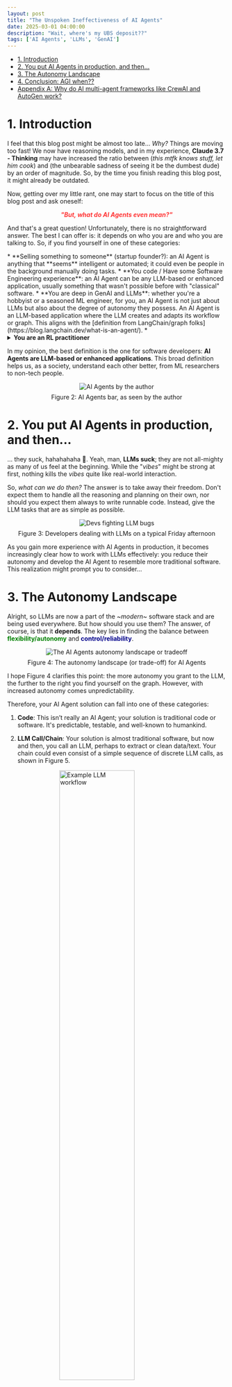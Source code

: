 ```yaml
---
layout: post
title: "The Unspoken Ineffectiveness of AI Agents"
date: 2025-03-01 04:00:00
description: "Wait, where's my UBS deposit??"
tags: ['AI Agents', 'LLMs', 'GenAI']
---
```


- [1. Introduction](#1-introduction)
- [2. You put AI Agents in production, and then...](#2-you-put-ai-agents-in-production-and-then)
- [3. The Autonomy Landscape](#3-the-autonomy-landscape)
- [4. Conclusion: AGI when??](#4-conclusion-agi-when)
- [Appendix A: Why do AI multi-agent frameworks like CrewAI and AutoGen work?](#appendix-a-why-do-ai-multi-agent-frameworks-like-crewai-and-autogen-work)



# 1. Introduction

I feel that this blog post might be almost too late... *Why?* Things are moving too fast! We now have reasoning models, and in my experience, **Claude 3.7 - Thinking** may have increased the ratio between (*this mtfk knows stuff, let him cook*) and (the unbearable sadness of seeing it be the dumbest dude) by an order of magnitude. So, by the time you finish reading this blog post, it might already be outdated.

Now, getting over my little rant, one may start to focus on the title of this blog post and ask oneself:

<p style="text-align: center;"><strong><i><span style="color: #FF3636;">
"But, what do AI Agents even mean?"
</span></i></strong></p>

And that's a great question! Unfortunately, there is no straightforward answer. The best I can offer is: it depends on who you are and who you are talking to. So, if you find yourself in one of these categories:

<div markdown="1">
* **Selling something to someone** (startup founder?): an AI Agent is anything that **seems** intelligent or automated; it could even be people in the background manually doing tasks.
* **You code / Have some Software Engineering experience**: an AI Agent can be any LLM-based or enhanced application, usually something that wasn't possible before with "classical" software.
* **You are deep in GenAI and LLMs**: whether you're a hobbyist or a seasoned ML engineer, for you, an AI Agent is not just about LLMs but also about the degree of autonomy they possess. An AI Agent is an LLM-based application where the LLM creates and adapts its workflow or graph. This aligns with the [definition from LangChain/graph folks](https://blog.langchain.dev/what-is-an-agent/).
* <details markdown="1"><summary><b>You are an RL practitioner</b></summary>
  For you, things can be even more interesting. You might even argue that ChatGPT is already an agent! 

  <img src="/assets/img/posts/2025-03-ineffectiveness-of-ai-agents/chatbots-are-rl-agents.png" alt=" Diagram on how chatbots can be viewed as RL agents" width= "50%" style=" display: block; margin-left: auto; margin-right: auto;">
  <p style="text-align: center; margin-top: 0.5em;">Figure 1: Diagram showing LLMs as RL agents</p>
  
  You can say that chatbots:
  <ul>
    <li><strong>Perceive the environment</strong>: they consider the message history between them and you;</li>
    <li><strong>Act in the environment, changing it</strong>: if you don't think so, just ask GPT 4.5 this: <em> "What important truth do you think most people refuse to acknowledge, and why do you think they avoid facing it?" </em>. If you feel changed or moved, remember that you are a part of the world observation space.</li>
  </ul>
  </details>
</div>

In my opinion, the best definition is the one for software developers: **AI Agents are LLM-based or enhanced applications**. This broad definition helps us, as a society, understand each other better, from ML researchers to non-tech people.

<div style="text-align: center;">
    <img src="/assets/img/posts/2025-03-ineffectiveness-of-ai-agents/ai-agents-by-the-author.png" alt="AI Agents by the author" style="max-width: 50%; height: auto;">
</div>
<p style= "text-align: center; margin-top: 0.5em;">Figure 2: AI Agents bar, as seen by the author</p>


# 2. You put AI Agents in production, and then...

... they suck, hahahahaha 🤣. Yeah, man, **LLMs suck**; they are not all-mighty as many of us feel at the beginning. While the "*vibes*" might be strong at first, nothing kills the *vibes* quite like real-world interaction.

So, *what can we do then?* The answer is to take away their freedom. Don't expect them to handle all the reasoning and planning on their own, nor should you expect them always to write runnable code. Instead, give the LLM tasks that are as simple as possible.

<div style="text-align: center;">
    <img src="/assets/img/posts/2025-03-ineffectiveness-of-ai-agents/first-ai-agents.png" alt="Devs fighting LLM bugs" style="max-width: 50%; height: auto;">
</div>
<p style= "text-align: center; margin-top: 0.5em;">Figure 3: Developers dealing with LLMs on a typical Friday afternoon</p>

As you gain more experience with AI Agents in production, it becomes increasingly clear how to work with LLMs effectively: you reduce their autonomy and develop the AI Agent to resemble more traditional software. This realization might prompt you to consider...

# 3. The Autonomy Landscape

Alright, so LLMs are now a part of the ~*modern*~ software stack and are being used everywhere. But how should you use them? The answer, of course, is that it **depends**. The key lies in finding the balance between **<span style="color: green;">flexibility/autonomy</span>** and **<span style="color: darkblue;">control/reliability</span>**.

<div style="text-align: center;">
    <img src="/assets/img/posts/2025-03-ineffectiveness-of-ai-agents/the-autonomy-landscape.png" alt="The AI Agents autonomy landscape or tradeoff" style="max-width: 80%; height: auto;">
</div>
<p style= "text-align: center; margin-top: 0.5em;">Figure 4: The autonomy landscape (or trade-off) for AI Agents</p>

I hope Figure 4 clarifies this point: the more autonomy you grant to the LLM, the further to the right you find yourself on the graph. However, with increased autonomy comes unpredictability.

Therefore, your AI Agent solution can fall into one of these categories:

1. **Code**: This isn’t really an AI Agent; your solution is traditional code or software. It's predictable, testable, and well-known to humankind.
2. **LLM Call/Chain**: Your solution is almost traditional software, but now and then, you call an LLM, perhaps to extract or clean data/text. Your chain could even consist of a simple sequence of discrete LLM calls, as shown in Figure 5.

    <img src="/assets/img/posts/2025-03-ineffectiveness-of-ai-agents/example-llm-workflow.png" alt="Example LLM workflow" width="60%" style="display: block; margin-left: auto; margin-right: auto;">
    
    <p style="text-align: center; margin-top: 0.5em;">Figure 5: Example LLM Chain for generating research insights</p>

3. **Router**: Here, your solution becomes a bit more complex than a simple chain. You introduce branching or a router LLM that decides which next step to take based on the input. The next step could even involve other workflows or agents! This approach remains reasonably controlled while offering greater flexibility to handle various types of inputs and scenarios.

    <img src="/assets/img/posts/2025-03-ineffectiveness-of-ai-agents/llm-as-router.png" alt="Example LLM as a router" width="40%" style="display: block; margin-left: auto; margin-right: auto;">

    <p style= "text-align: center; margin-top: 0.5em;">Figure 6: Graphical representation of an LLM as a router</p>

4. **Full Autonomy/AI Agents for real**: In this scenario, you allow the LLM to decide the workflow. Questions like, <i> "Should I move forward with the document or ask for a second review?" </i> or <i> "Should I ask for human feedback?" </i> come into play. In these cases, you hand off the heavy lifting to the agent: it needs to reason, plan, and adapt... <abbr title= "Relax dude, I know AGI has arrived and we live in a utopia, I wrote this on 2025-03-27, just chill...">Do I really need to say that this is asking too much of these models?</abbr>
  
The truth is, the closer your application resembles traditional software, the better your outcomes. You would have:

1. **Better predictability**: Code is, in most cases, quite deterministic, and humans can follow its branching behavior.
2. **A longer history of coding**: It's a well-established technology, making debugging and troubleshooting straightforward.
3. **Security and compliance**: Code can be audited line by line for vulnerabilities and regulatory compliance.

Don't get me wrong; it's a marvel to see an AI Agent make the right decisions and navigate the right steps in a complex workflow. However, this doesn't happen as frequently as we might wish. Initially, you should go on an AI Agent project by granting complete autonomy to the LLM. Still, soon, you will discover that providing structured workflows, guardrails, and checks enhances its performance and may even make new use cases a reality.

***But aren't we being too harsh on the LLMs?*** Yes, I believe we are!! Humans often rely on predefined workflows in their work environments, commonly called Standard Operating Procedures (SOPs) or simply "how-to" guides. Additionally, humans sometimes struggle with open-ended tasks where they must devise steps and adapt along the way.

# 4. Conclusion: AGI when??

Things are moving fast; you might find yourself outdated just by spending time reading this blog post instead of *vibe coding* with Gemini 2.5 Pro ~*GOD MODE*~. Jokes aside, the TLDR is: **Don't overly rely on LLM capabilities; give them structure, high-level tools, and output checks**. Doing this will make you happier, and your clients will be happier.

Full autonomy is the dream, but what will we build when it finally arrives? Will AI Engineers have any moat? Won't the AGI providers + thin wrappers suffice for clients?

Will AGI solve everything? I'm not sure... We often provide a lot of context to newcomers in our companies. Will AGI be able to ingest this context like a human? Some may only label it AGI when it can, but is the average human significantly better than today's leading models? (excluding spatial/physical reasoning). Do you even believe that the average human possesses good common sense?


# Appendix A: Why do AI multi-agent frameworks like CrewAI and AutoGen work?

This section may be too small for a standalone blog post, but it fits nicely here as we talk about autonomy and workflows. We consistently observe that multi-agent workflows with LLMs outperform single conversations with a few back-and-forth exchanges, and... this is expected!

One thing to keep in mind about pre-trained-focused LLMs (e.g., GPT-4o, Claude 3, and Llama, not o1, R1, Claude 3.7-thinking) is that they have consumed all the data from the internet and are not just knowledge artifacts but also cultural ones! They encapsulate human behavior across various scenarios and contexts. 

So, when multi-agent frameworks like [CrewAI](https://github.com/crewAIInc/crewAI) and [AutoGen](https://github.com/ag2ai/ag2) are employed, they usually enforce:

* **Role playing**: Assigning each agent a specific role and background, e.g., *"You are a marketing specialist with over 10 years of experience."*
* **Reflection**: This typically occurs because one agent acts as the "manager" or "reviewer" of another agent's output.

These two points represent well-known best practices when using LLMs. But why is this the case? Because they simulate human processes that are known to yield better results, such as reviewing each other's [code PRs](https://chatgpt.com/share/67e4abc9-2068-800a-8f07-23d7264a0298) and gathering multi-perspective opinions on subjects (similar to "group chat rooms" that these frameworks provide). However, one valuable lesson learned over time is that **while multi-agent systems with a lot of autonomy perform better than a single LLM using a [ReAct workflow](https://www.promptingguide.ai/techniques/react), they do not outperform an LLM workflow designed by domain experts.**

<div style="text-align: center;">
    <img src="/assets/img/posts/2025-03-ineffectiveness-of-ai-agents/react-maw-wwhf.png" alt="AI Agents workflow designs" style="max-width: 70%; height: auto;">
</div>
<p style= "text-align: center; margin-top: 0.5em;">Figure 7: ReAct vs. Multi-agent systems with full autonomy vs. Domain-expert-based workflow.</p>